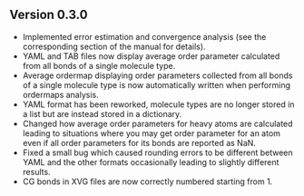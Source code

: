 ## Version 0.3.0
- Implemented error estimation and convergence analysis (see the corresponding section of the manual for details).
- YAML and TAB files now display average order parameter calculated from all bonds of a single molecule type.
- Average ordermap displaying order parameters collected from all bonds of a single molecule type is now automatically written when performing ordermaps analysis.
- YAML format has been reworked, molecule types are no longer stored in a list but are instead stored in a dictionary.
- Changed how average order parameters for heavy atoms are calculated leading to situations where you may get order parameter for an atom even if all order parameters for its bonds are reported as NaN.
- Fixed a small bug which caused rounding errors to be different between YAML and the other formats occasionally leading to slightly different results.
- CG bonds in XVG files are now correctly numbered starting from 1.
